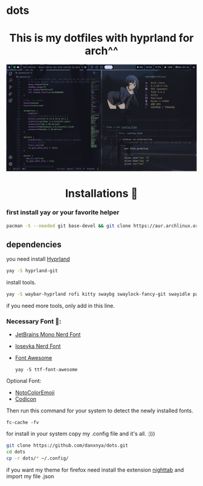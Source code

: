 # dots
<div align="center">
    <h1>This is my dotfiles with hyprland for arch^^</h1>
</div>

<div align="center">
    <img src="https://raw.githubusercontent.com/danxnya/dots/main/screens/hypr1.png" alt="Hyprland Image">
</div>

<div align="center">
    <h1>Installations 💫</h1>
</div>


### first install yay or your favorite helper
```zsh
pacman -S --needed git base-devel && git clone https://aur.archlinux.org/yay.git && cd yay && makepkg -si
```
## dependencies

you need install [Hyprland](https://hyprland.org/)
  ```zsh
  yay -S hyprland-git
  ```
install tools.
  ```zsh
  yay -S waybar-hyprland rofi kitty swaybg swaylock-fancy-git swayidle pamixer light brillo pavucontrol fish visual-studio-code-bin lsd bat
  ```
if you need more tools, only add in this line.

### Necessary Font 🔑:

- [JetBrains Mono Nerd Font](https://github.com/ryanoasis/nerd-fonts/releases/download/v2.2.2/JetBrainsMono.zip)

- [Iosevka Nerd Font](https://github.com/ryanoasis/nerd-fonts/releases/download/v2.3.3/Iosevka.zip)

- [Font Awesome](https://archlinux.org/packages/community/any/ttf-font-awesome/)
  ```
  yay -S ttf-font-awesome
  ```

Optional Font:

- [NotoColorEmoji](https://github.com/googlefonts/noto-emoji/raw/main/fonts/NotoColorEmoji.ttf)
- [Codicon](https://github.com/microsoft/vscode-codicons/raw/main/dist/codicon.ttf)


Then run this command for your system to detect the newly installed fonts.

```
fc-cache -fv
```
for install in your system copy my .config file and it's all. :)))

```zsh
git clone https://github.com/danxnya/dots.git
cd dots
cp -r dots/* ~/.config/
```
if you want my theme for firefox need install the extension [nighttab](https://addons.mozilla.org/en-US/firefox/addon/nighttab/) and import my file .json


